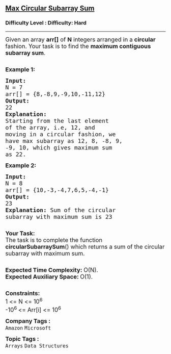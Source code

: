<h2><a href="https://www.geeksforgeeks.org/problems/max-circular-subarray-sum-1587115620/1?page=1&category=Arrays,Strings,Linked%20List&difficulty=Hard&sortBy=submissions">Max Circular Subarray Sum</a></h2><h3>Difficulty Level : Difficulty: Hard</h3><hr><div class="problems_problem_content__Xm_eO"><p><span style="font-size: 18px;">Given an array <strong>arr[]</strong> of <strong>N</strong> integers arranged in a <strong>circular</strong> fashion. Your task is to find&nbsp;the <strong>maximum contiguous subarray sum</strong>.</span></p>
<p><br><span style="font-size: 18px;"><strong>Example 1:</strong></span></p>
<pre><span style="font-size: 18px;"><strong>Input:
</strong>N = 7
arr[] = {8,-8,9,-9,10,-11,12}
<strong>Output:
</strong>22<strong>
Explanation:
</strong></span><span style="font-size: 18px;">Starting from the last element
of the array, i.e, 12, and 
moving in a circular fashion, we 
have max subarray as 12, 8, -8, 9, 
-9, 10, which gives maximum sum 
as 22.</span></pre>
<p><span style="font-size: 18px;"><strong>Example 2:</strong></span></p>
<pre><span style="font-size: 18px;"><strong>Input:
</strong>N = 8
arr[] = {10,-3,-4,7,6,5,-4,-1}
<strong>Output:
</strong>23<strong>
Explanation: </strong>Sum of the circular 
subarray with maximum sum is 23</span>
</pre>
<p><br><span style="font-size: 18px;"><strong>Your Task:</strong><br>The task is to complete the function <strong>circularSubarraySum</strong>() which returns a sum of the circular subarray with maximum sum.</span></p>
<p><br><span style="font-size: 18px;"><strong>Expected Time Complexity:&nbsp;</strong>O(N).<br><strong>Expected Auxiliary Space:&nbsp;</strong>O(1).</span></p>
<p><br><span style="font-size: 18px;"><strong>Constraints:</strong><br>1 &lt;= N &lt;= 10<sup>6</sup><br>-10<sup>6 </sup>&lt;= Arr[i] &lt;= 10<sup>6</sup></span></p></div><p><span style=font-size:18px><strong>Company Tags : </strong><br><code>Amazon</code>&nbsp;<code>Microsoft</code>&nbsp;<br><p><span style=font-size:18px><strong>Topic Tags : </strong><br><code>Arrays</code>&nbsp;<code>Data Structures</code>&nbsp;